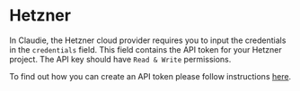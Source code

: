 # Hetzner

In Claudie, the Hetzner cloud provider requires you to input the credentials in the `credentials` field. This field contains the API token for your Hetzner project. The API key should have `Read & Write` permissions.

To find out how you can create an API token please follow instructions [here](https://docs.hetzner.com/cloud/api/getting-started/generating-api-token/).